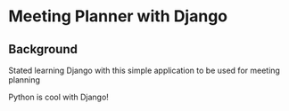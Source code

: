 # Meeting Planner with Django
## Background

Stated learning Django with this simple application to be used for meeting planning

Python is cool with Django!

